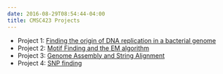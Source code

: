 ```yaml
---
date: 2016-08-29T08:54:44-04:00
title: CMSC423 Projects
---
```


- Project 1: [Finding the origin of DNA replication in a bacterial genome](project_1/)
- Project 2: [Motif Finding and the EM algorithm](project_2/)
- Project 3: [Genome Assembly and String Alignment](project_3/)  
- Project 4: [SNP finding](project_4/)  
